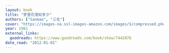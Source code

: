 ```yaml
---
layout: book
title: "梦里花落知多少"
authors: ["Sanmao", "三毛"]
cover: "https://images-na.ssl-images-amazon.com/images/S/compressed.photo.goodreads.com/books/1262095523i/7442876.jpg"
year: 1981
external_links:
  goodreads: https://www.goodreads.com/book/show/7442876
date_read: "2012-01-01"
---
```

